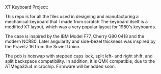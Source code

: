 XT Keyboard Project:

This repo is for all the files used in designing and manufacturing a mechanical keyboard that I made from scratch
The keyboard itself is a modified XT layout, which was a very popular layout for 1980's keyboards.

The case is inspired by the IBM Model F77, Cherry G80 0418 and the modern NCR80.
Later angularity and side-bezel thickness was inspired by the Pravetz 16 from the Soviet Union.

The pcb is hotswap with stepped caps lock, split left- and right shift, and split backspace compatibility.
In addition, it is QMK compatible, due to the ATMega32u4 microchip. Firmware will be added soon.
